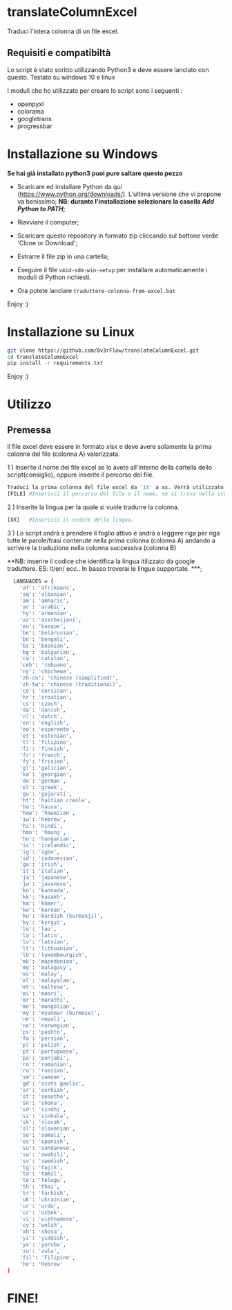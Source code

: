 # translateColumnExcel
Traduci l'intera colonna di un file excel.

 ## Requisiti e compatibiltà
 Lo script è stato scritto utilizzando Python3 e deve essere lanciato con questo. 
 Testato su windows 10 e linux
 
 I moduli che ho utilizzato per creare lo script sono i seguenti :
 
 * openpyxl
 * colorama
 * googletrans
 * progressbar

# Installazione su Windows 
**Se hai già installato python3 puoi pure saltare questo pezzo**

* Scaricare ed installare Python da qui (https://www.python.org/downloads/). L'ultima versione che vi propone va benissimo;
  **NB: durante l'installazione selezionare la casella *Add Python to PATH***;
  
* Riavviare il computer;
* Scaricare questo repository in formato zip cliccando sul bottone verde 'Clone or Download';
* Estrarre il file zip in una cartella;
* Eseguire il file `v4id-sdm-win-setup` per installare automaticamente i moduli di Python richiesti.
* Ora potete lanciare `traduttore-colonna-from-excel.bat`

Enjoy :)

# Installazione su Linux  

```bash
git clone https://github.com/0v3rFlow/translateColumnExcel.git
cd translateColumnExcel
pip install -r requirements.txt
```

Enjoy :)

# Utilizzo

## Premessa
 Il file excel deve essere in formato xlsx e deve avere solamente la prima colonna del file (colonna A) valorizzata.

1 ) Inserite il nome del file excel se lo avete all'interno della cartella dello script(consiglio), oppure inserite il percorso del file.

```bash
Traduci la prima colonna del file excel da 'it' a xx. Verrà utilizzato Google Translate
[FILE] #Inserisci il percorso del file o il nome, se si trova nella stessa directory dello script 
```

2 ) Inserite la lingua per la quale si vuole tradurre la colonna. 

```bash
[XX]   #Inserisci il codice della lingua. 
```
3 ) Lo script andrà a prendere il foglio attivo e andrà a leggere riga per riga tutte le parole/frasi contenute nella prima colonna (colonna A) andando a scrivere la traduzione nella colonna successiva (colonna B)

  **NB: inserire il codice che identifica la lingua itilizzato da google traduttore. ES: it/en/ ecc.. In basso troverai le lingue supportate. ***; 
  
```bash
  LANGUAGES = {
    'af': 'afrikaans',
    'sq': 'albanian',
    'am': 'amharic',
    'ar': 'arabic',
    'hy': 'armenian',
    'az': 'azerbaijani',
    'eu': 'basque',
    'be': 'belarusian',
    'bn': 'bengali',
    'bs': 'bosnian',
    'bg': 'bulgarian',
    'ca': 'catalan',
    'ceb': 'cebuano',
    'ny': 'chichewa',
    'zh-cn': 'chinese (simplified)',
    'zh-tw': 'chinese (traditional)',
    'co': 'corsican',
    'hr': 'croatian',
    'cs': 'czech',
    'da': 'danish',
    'nl': 'dutch',
    'en': 'english',
    'eo': 'esperanto',
    'et': 'estonian',
    'tl': 'filipino',
    'fi': 'finnish',
    'fr': 'french',
    'fy': 'frisian',
    'gl': 'galician',
    'ka': 'georgian',
    'de': 'german',
    'el': 'greek',
    'gu': 'gujarati',
    'ht': 'haitian creole',
    'ha': 'hausa',
    'haw': 'hawaiian',
    'iw': 'hebrew',
    'hi': 'hindi',
    'hmn': 'hmong',
    'hu': 'hungarian',
    'is': 'icelandic',
    'ig': 'igbo',
    'id': 'indonesian',
    'ga': 'irish',
    'it': 'italian',
    'ja': 'japanese',
    'jw': 'javanese',
    'kn': 'kannada',
    'kk': 'kazakh',
    'km': 'khmer',
    'ko': 'korean',
    'ku': 'kurdish (kurmanji)',
    'ky': 'kyrgyz',
    'lo': 'lao',
    'la': 'latin',
    'lv': 'latvian',
    'lt': 'lithuanian',
    'lb': 'luxembourgish',
    'mk': 'macedonian',
    'mg': 'malagasy',
    'ms': 'malay',
    'ml': 'malayalam',
    'mt': 'maltese',
    'mi': 'maori',
    'mr': 'marathi',
    'mn': 'mongolian',
    'my': 'myanmar (burmese)',
    'ne': 'nepali',
    'no': 'norwegian',
    'ps': 'pashto',
    'fa': 'persian',
    'pl': 'polish',
    'pt': 'portuguese',
    'pa': 'punjabi',
    'ro': 'romanian',
    'ru': 'russian',
    'sm': 'samoan',
    'gd': 'scots gaelic',
    'sr': 'serbian',
    'st': 'sesotho',
    'sn': 'shona',
    'sd': 'sindhi',
    'si': 'sinhala',
    'sk': 'slovak',
    'sl': 'slovenian',
    'so': 'somali',
    'es': 'spanish',
    'su': 'sundanese',
    'sw': 'swahili',
    'sv': 'swedish',
    'tg': 'tajik',
    'ta': 'tamil',
    'te': 'telugu',
    'th': 'thai',
    'tr': 'turkish',
    'uk': 'ukrainian',
    'ur': 'urdu',
    'uz': 'uzbek',
    'vi': 'vietnamese',
    'cy': 'welsh',
    'xh': 'xhosa',
    'yi': 'yiddish',
    'yo': 'yoruba',
    'zu': 'zulu',
    'fil': 'Filipino',
    'he': 'Hebrew'
}
```

# FINE!
